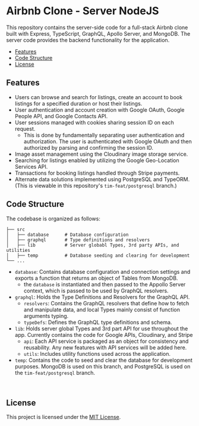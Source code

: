 # Airbnb Clone - Server NodeJS

This repository contains the server-side code for a full-stack Airbnb clone built with Express, TypeScript, GraphQL, Apollo Server, and MongoDB. The server code provides the backend functionality for the application.

-   [Features](#features)
-   [Code Structure](#code-structure)
-   [License](#license)

## Features

-   Users can browse and search for listings, create an account to book listings for a specified duration or host their listings.
-   User authentication and account creation with Google OAuth, Google People API, and Google Contacts API.
-   User sessions managed with cookies sharing session ID on each request.
    -   This is done by fundamentally separating user authentication and authorization. The user is authenticated with Google OAuth and then authorized by parsing and confirming the session ID.
-   Image asset management using the Cloudinary image storage service.
-   Searching for listings enabled by utilizing the Google Geo-Location Services API.
-   Transactions for booking listings handled through Stripe payments.
-   Alternate data solutions implemented using PostgreSQL and TypeORM. (This is viewable in this repository's `tim-feat/postgresql` branch.)

## Code Structure

The codebase is organized as follows:

```
├── src
│   ├── database      # Database configuration
│   ├── graphql       # Type definitions and resolvers
│   ├── lib           # Server globabl Types, 3rd party APIs, and utilities
│   ├── temp          # Database seeding and clearing for development
└── ...
```

-   `database`: Contains database configuration and connection settings and exports a function that returns an object of Tables from MongoDB.
    -   the `database` is instantiated and then passed to the Appollo Server context, which is passed to be used by GraphQL resolvers.
-   `graphql`: Holds the Type Definitions and Resolvers for the GraphQL API.
    -   `resolvers`: Contains the GraphQL resolvers that define how to fetch and manipulate data, and local Types mainly consist of function arguments typing.
    -   `typeDefs`: Defines the GraphQL type definitions and schema.
-   `lib`: Holds server global Types and 3rd part API for use throughout the app. Currently contains the code for Google APIs, Cloudinary, and Stripe
    -   `api`: Each API service is packaged as an object for consistency and reusability. Any new features with API services will be added here.
    -   `utils`: Includes utility functions used across the application.
-   `temp`: Contains the code to seed and clear the database for development purposes. MongoDB is used on this branch, and PostgreSQL is used on the `tim-feat/postgresql` branch.

<!-- ## Screenshots -->

<!-- TODO: Add relevant screenshots here to visually explain the code -->
<br>

## License

This project is licensed under the [MIT License](LICENSE).
